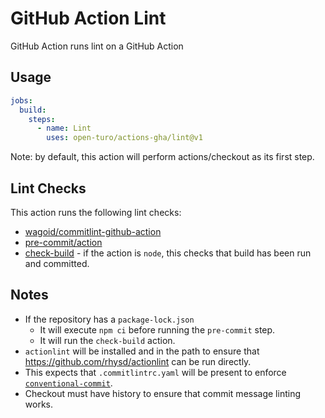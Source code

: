 # GitHub Action Lint

GitHub Action runs lint on a GitHub Action

## Usage

```yaml
jobs:
  build:
    steps:
      - name: Lint
        uses: open-turo/actions-gha/lint@v1
```

Note: by default, this action will perform actions/checkout as its first step.

## Lint Checks

This action runs the following lint checks:

- [wagoid/commitlint-github-action](https://github.com/wagoid/commitlint-github-action)
- [pre-commit/action](https://github.com/pre-commit/action)
- [check-build](../check-build) - if the action is `node`, this checks that build has been run and committed.

## Notes

- If the repository has a `package-lock.json`
  - It will execute `npm ci` before running the `pre-commit` step.
  - It will run the `check-build` action.
- `actionlint` will be installed and in the path to ensure that https://github.com/rhysd/actionlint can be run directly.
- This expects that `.commitlintrc.yaml` will be present to enforce [`conventional-commit`](https://github.com/wagoid/commitlint-github-action).
- Checkout must have history to ensure that commit message linting works.
